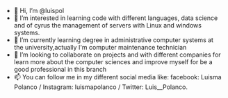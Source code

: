 - 👋 Hi, I’m @luispol
- 👀 I’m interested in learning code with different languages, data science and of cyrus the management of servers with Linux and windows systems.
- 🌱 I’m currently learning degree in administrative computer systems at the university,actually I'm computer maintenance technician
- 💞️ I’m looking to collaborate on projects and with different companies for learn more about the computer sciences and improve myself for be a good professional in this branch
- 📫 You can follow me in my different social media like: facebook: Luisma Polanco / Instagram: luismapolanco / Twitter: Luis__Polanco.

<!---
luispol/luispol is a ✨ special ✨ repository because its `README.md` (this file) appears on your GitHub profile.
You can click the Preview link to take a look at your changes.
--->
